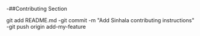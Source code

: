 -##Contributing Section

git add README.md
-git commit -m "Add Sinhala contributing instructions"
-git push origin add-my-feature